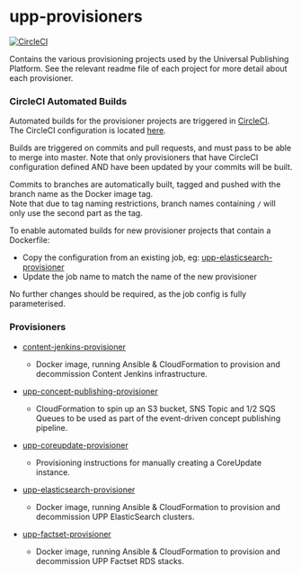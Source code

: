 # upp-provisioners

[![CircleCI](https://circleci.com/gh/Financial-Times/upp-provisioners.svg?style=shield)](https://circleci.com/gh/Financial-Times/upp-provisioners)

Contains the various provisioning projects used by the Universal Publishing Platform.
See the relevant readme file of each project for more detail about each provisioner.

### CircleCI Automated Builds

Automated builds for the provisioner projects are triggered in [CircleCI](https://circleci.com/gh/Financial-Times/upp-provisioners/).  
The CircleCI configuration is located [here](https://github.com/Financial-Times/upp-provisioners/blob/master/.circleci/config.yml).

Builds are triggered on commits and pull requests, and must pass to be able to merge into master.
Note that only provisioners that have CircleCI configuration defined AND have been updated by your commits will be built.  

Commits to branches are automatically built, tagged and pushed with the branch name as the Docker image tag.  
Note that due to tag naming restrictions, branch names containing `/` will only use the second part as the tag.

To enable automated builds for new provisioner projects that contain a Dockerfile:

- Copy the configuration from an existing job, eg: [upp-elasticsearch-provisioner](https://github.com/Financial-Times/upp-provisioners/blob/master/.circleci/config.yml#L76)
- Update the job name to match the name of the new provisioner

No further changes should be required, as the job config is fully parameterised.

### Provisioners

- [content-jenkins-provisioner](https://github.com/Financial-Times/upp-provisioners/tree/master/content-jenkins-provisioner)
    - Docker image, running Ansible & CloudFormation to provision and decommission Content Jenkins infrastructure.

- [upp-concept-publishing-provisioner](https://github.com/Financial-Times/upp-provisioners/tree/master/upp-concept-publishing-provisioner)
    - CloudFormation to spin up an S3 bucket, SNS Topic and 1/2 SQS Queues to be used as part of the event-driven concept publishing pipeline.  

- [upp-coreupdate-provisioner](https://github.com/Financial-Times/upp-provisioners/tree/master/upp-coreupdate-provisioner)
    - Provisioning instructions for manually creating a CoreUpdate instance.

- [upp-elasticsearch-provisioner](https://github.com/Financial-Times/upp-provisioners/tree/master/upp-elasticsearch-provisioner)
    - Docker image, running Ansible & CloudFormation to provision and decommission UPP ElasticSearch clusters.

- [upp-factset-provisioner](https://github.com/Financial-Times/upp-provisioners/tree/master/upp-factset-provisioner)
    - Docker image, running Ansible & CloudFormation to provision and decommission UPP Factset RDS stacks.
